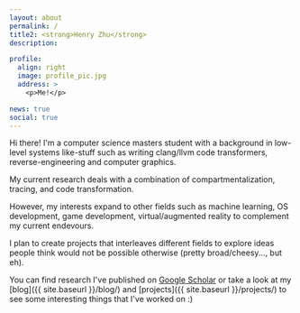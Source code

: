 ```yaml
---
layout: about
permalink: /
title2: <strong>Henry Zhu</strong>
description: 

profile:
  align: right
  image: profile_pic.jpg
  address: >
    <p>Me!</p>

news: true
social: true
---
```


Hi there! I'm a computer science masters student with a background in low-level systems like-stuff such as
writing clang/llvm code transformers, reverse-engineering and computer graphics.

My current research deals with a combination of compartmentalization, tracing, and code transformation.

However, my interests expand to other fields such as machine learning, OS development, game development, virtual/augmented reality to complement my current endevours.

I plan to create projects that interleaves different fields to explore ideas people think would not be possible otherwise (pretty broad/cheesy..., but eh).

You can find research I've published on [Google Scholar](https://scholar.google.com/citations?user=GTX7CDMAAAAJ&hl=en) or take a look at my [blog]({{ site.baseurl }}/blog/) and [projects]({{ site.baseurl }}/projects/) to see some interesting things that I've worked on :)
